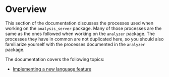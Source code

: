# Overview

This section of the documentation discusses the processes used when working on
the `analysis_server` package. Many of those processes are the same as the ones
followed when working on the `analyzer` package. The processes they have in
common are not duplicated here, so you should also familiarize yourself with the
processes documented in the `analyzer` package.

The documentation covers the following topics:

- [Implementing a new language feature](new_language_feature.md)